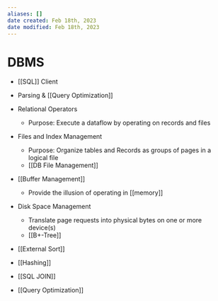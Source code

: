 ```yaml
---
aliases: []
date created: Feb 18th, 2023
date modified: Feb 18th, 2023
---
```


# DBMS
- [[SQL]] Client
- Parsing & [[Query Optimization]]
- Relational Operators
	- Purpose: Execute a dataflow by operating on records and files
- Files and Index Management
	- Purpose: Organize tables and Records as groups of pages in a logical file
	- [[DB File Management]]
- [[Buffer Management]]
	- Provide the illusion of operating in [[memory]]
- Disk Space Management
	- Translate page requests into physical bytes on one or more device(s)
	- [[B+-Tree]]
 
- [[External Sort]]
- [[Hashing]]
- [[SQL JOIN]]
- [[Query Optimization]]

